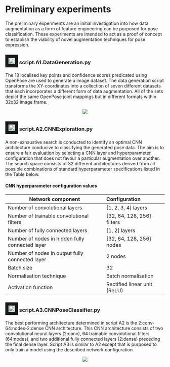 # Preliminary experiments
The preliminary experiments are an initial investigation into how data augmentation as a form of feature engineering can be purposed for pose classification. These experiments are intended to act as a proof of concept to establish the viability of novel augmentation techniques for pose expression.

### <img src="https://user-images.githubusercontent.com/25181517/183423507-c056a6f9-1ba8-4312-a350-19bcbc5a8697.png" width="20" height="20" border="10"/> script.A1.DataGeneration.py
The 18 localised key points and confidence scores predicated using OpenPose are used to generate a image dataset. The data generation script transforms the XY-coordinates into a collection of seven different datasets that each incorporates a different form of data augmentation. All of the sets depict the same OpenPose joint mappings but in different formats within 32x32 image frame.

<p align="center">
<img src="https://github.com/dulocian/pose-classification/blob/main/images/A1-Sample.png"/>
</p>


### <img src="https://user-images.githubusercontent.com/25181517/183423507-c056a6f9-1ba8-4312-a350-19bcbc5a8697.png" width="20" height="20" border="10"/> script.A2.CNNExploration.py
A non-exhaustive search is conducted to identify an optimal CNN architecture conducive to classifying the generated pose data. The aim is to ensure a fair evaluation by selecting a CNN layer and hyperparameter configuration that does not favour a particular augmentation over another. The search space consists of 32 different architectures derived from all possible combinations of standard hyperparameter specifications listed in the Table below. 

#### CNN hyperparameter configuration values
| Network component	| Configuration |
| ---------- | :--------- |
| Number of convolutional layers | [1, 2, 3, 4] layers |
| Number of trainable convolutional filters  | [32, 64, 128, 256] filters  |
| Number of fully connected layers  | [1, 2] layers   |
| Number of nodes in hidden fully connected layer | [32, 64, 128, 256] nodes |
| Number of nodes in output fully connected layer | 2 nodes |
| Batch size | 32 |
| Normalisation technique | Batch normalisation |	
| Activation function | Rectified linear unit (ReLU) |


### <img src="https://user-images.githubusercontent.com/25181517/183423507-c056a6f9-1ba8-4312-a350-19bcbc5a8697.png" width="20" height="20" border="10"/>  script.A3.CNNPoseClassifier.py
The best performing architecture determined in script A2 is the 2:conv-64:nodes-2:dense CNN architecture. This CNN architecture consists of two convolutional neural layers (2:conv), 64 trainable convolutional filters (64:nodes), and two additional fully connected layers (2:dense) preceding the final dense layer. Script A3 is similar to A2 except that is purposed to only train a model using the described network configuration.

<p align="center">
<img src="https://github.com/dulocian/pose-classification/blob/main/images/A3-CNN.png"/>
</p>

